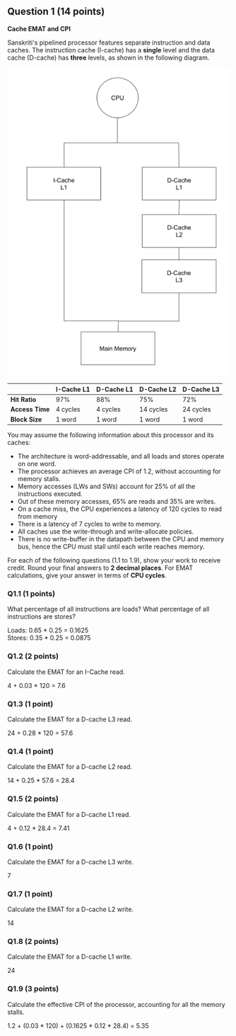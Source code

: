 ## Question 1 (14 points)
**Cache EMAT and CPI**

Sanskriti's pipelined processor features separate instruction and data caches.
The instruction cache (I-cache) has a **single** level and the data cache
(D-cache) has **three** levels, as shown in the following diagram.

![image](img/1.png)

|                 | I-Cache L1 | D-Cache L1 | D-Cache L2 | D-Cache L3 |
|-----------------|------------|------------|------------|------------|
| **Hit Ratio**   | 97%        | 88%        | 75%        | 72%        |
| **Access Time** | 4 cycles   | 4 cycles   | 14 cycles  | 24 cycles  |
| **Block Size**  | 1 word     | 1 word     | 1 word     | 1 word     |

You may assume the following information about this processor and its caches:

* The architecture is word-addressable, and all loads and stores operate on one
  word.
* The processor achieves an average CPI of 1.2, without accounting for memory
  stalls.
* Memory accesses (LWs and SWs) account for 25% of all the instructions
  executed.
* Out of these memory accesses, 65% are reads and 35% are writes.
* On a cache miss, the CPU experiences a latency of 120 cycles to read from
  memory
* There is a latency of 7 cycles to write to memory.
* All caches use the write-through and write-allocate policies.
* There is no write-buffer in the datapath between the CPU and memory bus, hence
  the CPU must stall until each write reaches memory.

For each of the following questions (1.1 to 1.9), show your work to receive
credit. Round your final answers to **2 decimal places**. For EMAT
calculations, give your answer in terms of **CPU cycles**.

### Q1.1 (1 points)
What percentage of all instructions are loads? What percentage of all
instructions are stores?

Loads: 0.65 * 0.25 = 0.1625  
Stores: 0.35 * 0.25 = 0.0875

### Q1.2 (2 points)
Calculate the EMAT for an I-Cache read.

4 + 0.03 * 120 = 7.6  

### Q1.3 (1 point)
Calculate the EMAT for a D-cache L3 read.

24 + 0.28 * 120 = 57.6

### Q1.4 (1 point)
Calculate the EMAT for a D-cache L2 read.

14 + 0.25 *  57.6 = 28.4

### Q1.5 (2 points)
Calculate the EMAT for a D-cache L1 read.

4 + 0.12 * 28.4 = 7.41

### Q1.6 (1 point)
Calculate the EMAT for a D-cache L3 write.

7

### Q1.7 (1 point)
Calculate the EMAT for a D-cache L2 write.

14

### Q1.8 (2 points)
Calculate the EMAT for a D-cache L1 write.

24

### Q1.9 (3 points)
Calculate the effective CPI of the processor, accounting for all the memory
stalls.

1.2 + (0.03 * 120) + (0.1625 * 0.12 * 28.4) = 5.35
